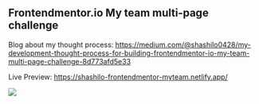 ## Frontendmentor.io My team multi-page challenge
Blog about my thought process: https://medium.com/@shashilo0428/my-development-thought-process-for-building-frontendmentor-io-my-team-multi-page-challenge-8d773afd5e33

Live Preview: https://shashilo-frontendmentor-myteam.netlify.app/

![](https://res.cloudinary.com/dz209s6jk/image/upload/v1581517114/Challenges/ixjx74lti9wkn6hu7f21.jpg)

